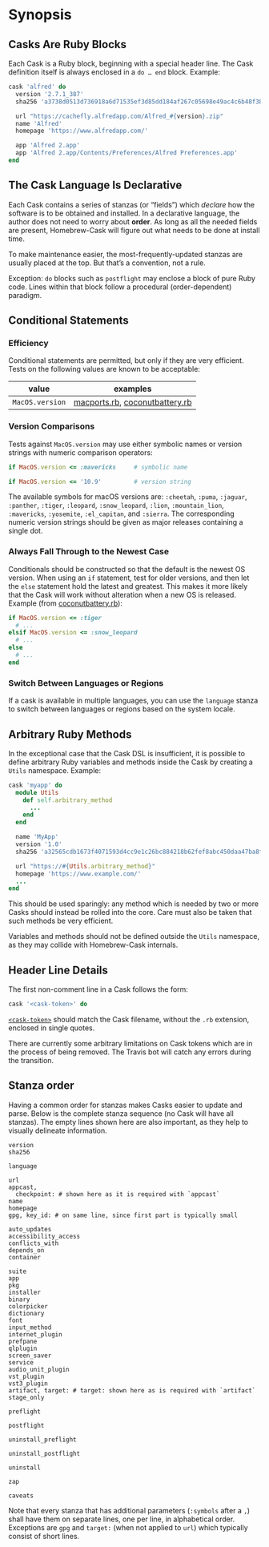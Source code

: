 # Synopsis

## Casks Are Ruby Blocks

Each Cask is a Ruby block, beginning with a special header line. The Cask definition itself is always enclosed in a `do … end` block. Example:

```ruby
cask 'alfred' do
  version '2.7.1_387'
  sha256 'a3738d0513d736918a6d71535ef3d85dd184af267c05698e49ac4c6b48f38e17'

  url "https://cachefly.alfredapp.com/Alfred_#{version}.zip"
  name 'Alfred'
  homepage 'https://www.alfredapp.com/'

  app 'Alfred 2.app'
  app 'Alfred 2.app/Contents/Preferences/Alfred Preferences.app'
end
```

## The Cask Language Is Declarative

Each Cask contains a series of stanzas (or “fields”) which *declare* how the software is to be obtained and installed. In a declarative language, the author does not need to worry about **order**. As long as all the needed fields are present, Homebrew-Cask will figure out what needs to be done at install time.

To make maintenance easier, the most-frequently-updated stanzas are usually placed at the top. But that’s a convention, not a rule.

Exception: `do` blocks such as `postflight` may enclose a block of pure Ruby code. Lines within that block follow a procedural (order-dependent) paradigm.

## Conditional Statements

### Efficiency

Conditional statements are permitted, but only if they are very efficient.
Tests on the following values are known to be acceptable:

| value                       | examples
| ----------------------------|--------------------------------------
| `MacOS.version`             | [macports.rb](https://github.com/caskroom/homebrew-cask/blob/90e2d103a0069b9366e9d6cd5346c98686c40dce/Casks/macports.rb#L4#L29), [coconutbattery.rb](https://github.com/caskroom/homebrew-cask/blob/2c801af44be29fff7f3cb2996455fce5dd95d1cc/Casks/coconutbattery.rb#L3#L17)

### Version Comparisons

Tests against `MacOS.version` may use either symbolic names or version
strings with numeric comparison operators:

```ruby
if MacOS.version <= :mavericks     # symbolic name
```

```ruby
if MacOS.version <= '10.9'         # version string
```

The available symbols for macOS versions are: `:cheetah`, `:puma`, `:jaguar`, `:panther`, `:tiger`, `:leopard`, `:snow_leopard`, `:lion`, `:mountain_lion`, `:mavericks`, `:yosemite`, `:el_capitan`, and `:sierra`. The corresponding numeric version strings should be given as major releases containing a single dot.

### Always Fall Through to the Newest Case

Conditionals should be constructed so that the default is the newest OS version. When using an `if` statement, test for older versions, and then let the `else` statement hold the latest and greatest. This makes it more likely that the Cask will work without alteration when a new OS is released. Example (from [coconutbattery.rb](https://github.com/caskroom/homebrew-cask/blob/2c801af44be29fff7f3cb2996455fce5dd95d1cc/Casks/coconutbattery.rb)):

```ruby
if MacOS.version <= :tiger
  # ...
elsif MacOS.version <= :snow_leopard
  # ...
else
  # ...
end
```

### Switch Between Languages or Regions

If a cask is available in multiple languages, you can use the `language` stanza to switch between languages or regions based on the system locale.


## Arbitrary Ruby Methods

In the exceptional case that the Cask DSL is insufficient, it is possible to define arbitrary Ruby variables and methods inside the Cask by creating a `Utils` namespace. Example:

```ruby
cask 'myapp' do
  module Utils
    def self.arbitrary_method
      ...
    end
  end

  name 'MyApp'
  version '1.0'
  sha256 'a32565cdb1673f4071593d4cc9e1c26bc884218b62fef8abc450daa47ba8fa92'

  url "https://#{Utils.arbitrary_method}"
  homepage 'https://www.example.com/'
  ...
end
```

This should be used sparingly: any method which is needed by two or more Casks should instead be rolled into the core. Care must also be taken that such methods be very efficient.

Variables and methods should not be defined outside the `Utils` namespace, as they may collide with Homebrew-Cask internals.

## Header Line Details

The first non-comment line in a Cask follows the form:

```ruby
cask '<cask-token>' do
```

[`<cask-token>`](token_reference.md) should match the Cask filename, without the `.rb` extension,
enclosed in single quotes.

There are currently some arbitrary limitations on Cask tokens which are in the process of being removed. The Travis bot will catch any errors during the transition.


## Stanza order

Having a common order for stanzas makes Casks easier to update and parse. Below is the complete stanza sequence (no Cask will have all stanzas). The empty lines shown here are also important, as they help to visually delineate information.

```
version
sha256

language

url
appcast,
  checkpoint: # shown here as it is required with `appcast`
name
homepage
gpg, key_id: # on same line, since first part is typically small

auto_updates
accessibility_access
conflicts_with
depends_on
container

suite
app
pkg
installer
binary
colorpicker
dictionary
font
input_method
internet_plugin
prefpane
qlplugin
screen_saver
service
audio_unit_plugin
vst_plugin
vst3_plugin
artifact, target: # target: shown here as is required with `artifact`
stage_only

preflight

postflight

uninstall_preflight

uninstall_postflight

uninstall

zap

caveats
```

Note that every stanza that has additional parameters (`:symbols` after a `,`) shall have them on separate lines, one per line, in alphabetical order. Exceptions are `gpg` and `target:` (when not applied to `url`) which typically consist of short lines.
